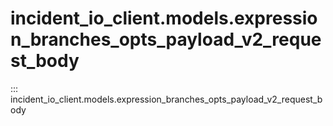 # incident_io_client.models.expression_branches_opts_payload_v2_request_body

::: incident_io_client.models.expression_branches_opts_payload_v2_request_body